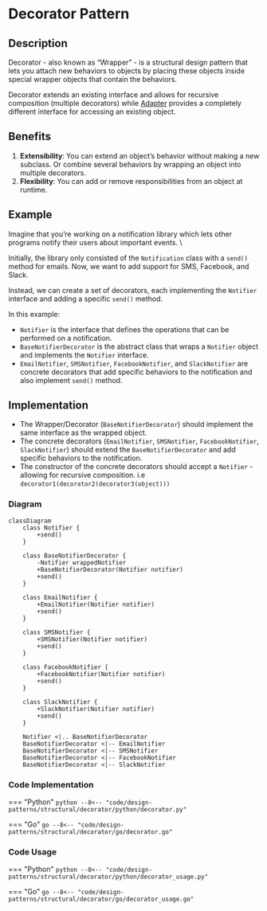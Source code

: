 # Decorator Pattern

## Description

Decorator - also known as “Wrapper” - is a structural design pattern that lets you attach new behaviors to objects by placing these objects inside special wrapper objects that contain the behaviors.

Decorator extends an existing interface and allows for recursive composition (multiple decorators) while [Adapter](/design-patterns/structural/adapter.md) provides a completely different interface for accessing an existing object. 

## Benefits

1.  **Extensibility**: You can extend an object’s behavior without making a new subclass. Or combine several behaviors by wrapping an object into multiple decorators.
2.  **Flexibility**: You can add or remove responsibilities from an object at runtime.

## Example

Imagine that you’re working on a notification library which lets other programs notify their users about important events. \

Initially, the library only consisted of the `Notification` class with a `send()` method for emails. Now, we want to add support for SMS, Facebook, and Slack. 

Instead, we can create a set of decorators, each implementing the `Notifier` interface and adding a specific `send()` method.

In this example:

- `Notifier` is the interface that defines the operations that can be performed on a notification.
- `BaseNotifierDecorator` is the abstract class that wraps a `Notifier` object and implements the `Notifier` interface.
- `EmailNotifier`, `SMSNotifier`, `FacebookNotifier`, and `SlackNotifier` are concrete decorators that add specific behaviors to the notification and also implement `send()` method.

## Implementation

- The Wrapper/Decorator (`BaseNotifierDecorator`) should implement the same interface as the wrapped object.
- The concrete decorators (`EmailNotifier`, `SMSNotifier`, `FacebookNotifier`, `SlackNotifier`) should extend the `BaseNotifierDecorator` and add specific behaviors to the notification.
- The constructor of the concrete decorators should accept a `Notifier` - allowing for recursive composition. i.e `decorator1(decorator2(decorator3(object)))`

### Diagram

<!-- 2. A mermaid diagram -->
```mermaid
classDiagram
    class Notifier {
        +send()
    }

    class BaseNotifierDecorator {
        -Notifier wrappedNotifier
        +BaseNotifierDecorator(Notifier notifier)
        +send()
    }

    class EmailNotifier {
        +EmailNotifier(Notifier notifier)
        +send()
    }

    class SMSNotifier {
        +SMSNotifier(Notifier notifier)
        +send()
    }

    class FacebookNotifier {
        +FacebookNotifier(Notifier notifier)
        +send()
    }

    class SlackNotifier {
        +SlackNotifier(Notifier notifier)
        +send()
    }

    Notifier <|.. BaseNotifierDecorator
    BaseNotifierDecorator <|-- EmailNotifier
    BaseNotifierDecorator <|-- SMSNotifier
    BaseNotifierDecorator <|-- FacebookNotifier
    BaseNotifierDecorator <|-- SlackNotifier
```

### Code Implementation

=== "Python"
    ```python
    --8<-- "code/design-patterns/structural/decorator/python/decorator.py"
    ```

=== "Go"
    ```go
    --8<-- "code/design-patterns/structural/decorator/go/decorator.go"
    ```

### Code Usage

=== "Python"
    ```python
    --8<-- "code/design-patterns/structural/decorator/python/decorator_usage.py"
    ```

=== "Go"
    ```go
    --8<-- "code/design-patterns/structural/decorator/go/decorator_usage.go"
    ```
